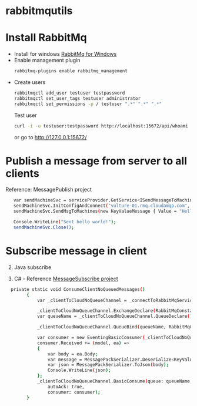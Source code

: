 # rabbitmqutils

# Install RabbitMq
- Install for windows
    [RabbitMq for Windows](https://www.rabbitmq.com/install-windows.html)  
- Enable management plugin
    ```sh
    rabbitmq-plugins enable rabbitmq_management
    ```
- Create users
    ```sh
    rabbitmqctl add_user testuser testpassword
    rabbitmqctl set_user_tags testuser administrator
    rabbitmqctl set_permissions -p / testuser ".*" ".*" ".*"
    ```
    Test user
    ```sh
    curl -i -u testuser:testpassword http://localhost:15672/api/whoami
    ```
    or go to http://127.0.0.1:15672/



# Publish a message from server to all clients
Reference: MessagePublish project
```sh
   var sendMachineSvc = serviceProvider.GetService<ISendMessageToMachineClientService>();
   sendMachineSvc.InitConfigAndConnect("vulture-01.rmq.cloudamqp.com", "mlvqiexf", "AXyiTOjiv3Ssd-W_1P5iO5o1ncsVHWFQ");
   sendMachineSvc.SendMsgToMachines(new KeyValueMessage { Value = "Hello from cloud" }, CloudToMachineType.AllMachines);

   Console.WriteLine("Sent hello world!");
   sendMachineSvc.Close();
```

# Subscribe message in client
2. Java subscribe

1. C# - Reference [MessageSubscribe project](https://github.com/hadoan/rabbitmqutils/blob/master/netcore-test/MessageSubscribe/Program.cs)
```sh
  private static void ConsumeClientNoQueuedMessages()
        {
            var _clientToCloudNoQueueChannel = _connectToRabbitMqService.GetNoQueuedModel();

            _clientToCloudNoQueueChannel.ExchangeDeclare(RabbitMqConstants.EXCHANGE_CLOUD_TO_MACHINE_NOQUEUE, "fanout");
            var queueName = _clientToCloudNoQueueChannel.QueueDeclare().QueueName;

            _clientToCloudNoQueueChannel.QueueBind(queueName, RabbitMqConstants.EXCHANGE_CLOUD_TO_MACHINE_NOQUEUE, "");

            var consumer = new EventingBasicConsumer(_clientToCloudNoQueueChannel);
            consumer.Received += (model, ea) =>
            {
                var body = ea.Body;
                var message = MessagePackSerializer.Deserialize<KeyValueMessage>(body);
                var json = MessagePackSerializer.ToJson(body);
                Console.WriteLine(json);
            };
            _clientToCloudNoQueueChannel.BasicConsume(queue: queueName,
                autoAck: true,
                consumer: consumer);
        }
```
